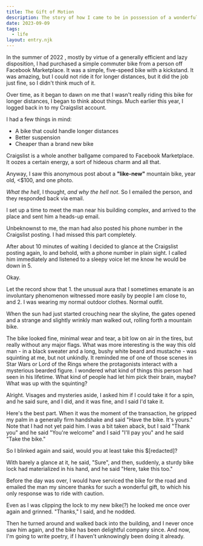 ```yaml
---
title: The Gift of Motion
description: The story of how I came to be in possession of a wonderful mountain bike via a series of curious events.
date: 2023-09-09
tags:
  - life
layout: entry.njk
---
```

In the summer of 2022 , mostly by virtue of a generally efficient and lazy disposition, I had purchased a simple commuter bike
from a person off Facebook Marketplace. It was a simple, five-speed bike with a kickstand. It was amazing, but
I could not ride it for longer distances, but it did the job just fine, so I didn't think much of it.

Over time, as it began to dawn on me that I wasn't really riding this bike for longer distances, I began to think about
things. Much earlier this year, I logged back in to my Craigslist account.

I had a few things in mind:
- A bike that could handle longer distances
- Better suspension
- Cheaper than a brand new bike

Craigslist is a whole another ballgame compared to Facebook Marketplace. It oozes a certain energy, a sort of hideous charm and all that.

Anyway, I saw this anonymous post about a **"like-new"** mountain bike, year old, <$100, and one photo.

_What the hell_, I thought, _and why the hell not_. So I emailed the person, and they responded back via email.

I set up a time to meet the man near his building complex, and arrived to the place and sent him a heads-up email.

Unbeknownst to me, the man had also posted his phone number in the Craigslist posting.
I had missed this part completely.

After about 10 minutes of waiting I decided to glance at the Craigslist posting again,
lo and behold, with a phone number in plain sight. I called him immediately and listened to a sleepy voice let me know he would be down in 5.

Okay.

Let the record show that 1. the unusual aura that I sometimes emanate is an involuntary phenomenon witnessed more easily by people I am close to, and 2. I was wearing my normal outdoor clothes. Normal outfit.

When the sun had just started crouching near the skyline, the gates opened and a strange and slightly wrinkly man walked out, rolling forth a mountain bike.

The bike looked fine, minimal wear and tear, a bit low on air in the tires, but really without any major flags.
What was more interesting is the way this old man - in a black sweater and a long, bushy white beard and mustache - was squinting at me, but not unkindly. It reminded me of one of those scenes in Star Wars or Lord of the Rings where the protagonists interact with a mysterious bearded figure.
I wondered what kind of things this person had seen in his lifetime. What kind of people had let him pick their brain, maybe? What was up with the squinting?

Alright. Visages and mysteries aside, I asked him if I could take it for a spin, and he said sure, and I did, and it was fine, and I said I'd take it.

Here's the best part. When it was the moment of the transaction, he gripped my palm in a generally firm handshake and said "Have the bike. It's yours."
Note that I had not yet paid him. I was a bit taken aback, but I said "Thank you" and he said "You're welcome" and I said "I'll pay you" and he said "Take the bike."

So I blinked again and said, would you at least take this $[redacted]?

With barely a glance at it, he said, "Sure", and then, suddenly, a sturdy bike lock had materialized in his hand, and he said "Here, take this too."

Before the day was over, I would have serviced the bike for the road and emailed the man my sincere thanks for such a wonderful gift, to which his only response was to ride with caution.

Even as I was clipping the lock to my new bike(?) he looked me once over again and grinned. "Thanks," I said, and he nodded.

Then he turned around and walked back into the building, and I never once saw him again, and the bike has been delightful company since. And now, I'm going to write poetry, if I haven't unknowingly been doing it already.
